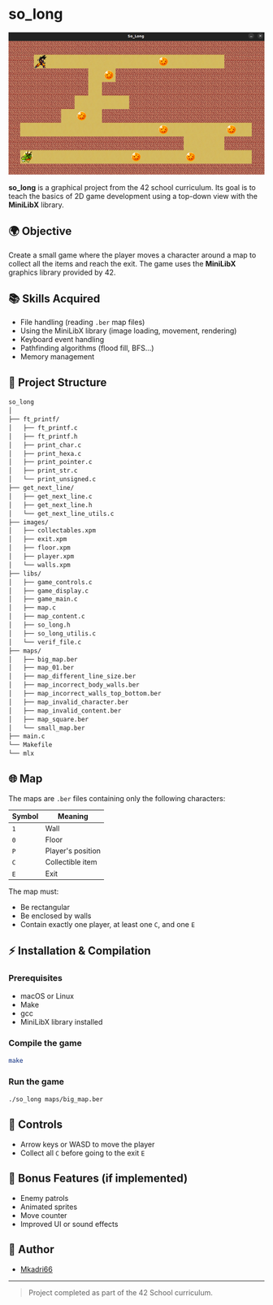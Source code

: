 # so\_long

![Map preview](so_long_screenshot.png)

**so\_long** is a graphical project from the 42 school curriculum. Its goal is to teach the basics of 2D game development using a top-down view with the **MiniLibX** library.

## 🌍 Objective

Create a small game where the player moves a character around a map to collect all the items and reach the exit. The game uses the **MiniLibX** graphics library provided by 42.

## 📚 Skills Acquired

* File handling (reading `.ber` map files)
* Using the MiniLibX library (image loading, movement, rendering)
* Keyboard event handling
* Pathfinding algorithms (flood fill, BFS...)
* Memory management

## 📁 Project Structure

```bash
so_long
│ 
├── ft_printf/
│   ├── ft_printf.c
│   ├── ft_printf.h
│   ├── print_char.c
│   ├── print_hexa.c
│   ├── print_pointer.c
│   ├── print_str.c
│   └── print_unsigned.c
├── get_next_line/
│   ├── get_next_line.c
│   ├── get_next_line.h
│   └── get_next_line_utils.c
├── images/
│   ├── collectables.xpm
│   ├── exit.xpm
│   ├── floor.xpm
│   ├── player.xpm
│   └── walls.xpm
├── libs/
│   ├── game_controls.c
│   ├── game_display.c
│   ├── game_main.c
│   ├── map.c
│   ├── map_content.c
│   ├── so_long.h
│   ├── so_long_utilis.c
│   └── verif_file.c
├── maps/
│   ├── big_map.ber
│   ├── map_01.ber
│   ├── map_different_line_size.ber
│   ├── map_incorrect_body_walls.ber
│   ├── map_incorrect_walls_top_bottom.ber
│   ├── map_invalid_character.ber
│   ├── map_invalid_content.ber
│   ├── map_square.ber
│   └── small_map.ber
├── main.c
└── Makefile
└── mlx


```

## 🌐 Map

The maps are `.ber` files containing only the following characters:

| Symbol | Meaning           |
| ------ | ----------------- |
| `1`    | Wall              |
| `0`    | Floor             |
| `P`    | Player's position |
| `C`    | Collectible item  |
| `E`    | Exit              |

The map must:

* Be rectangular
* Be enclosed by walls
* Contain exactly one player, at least one `C`, and one `E`

## ⚡ Installation & Compilation

### Prerequisites

* macOS or Linux
* Make
* gcc
* MiniLibX library installed

### Compile the game

```bash
make
```

### Run the game

```bash
./so_long maps/big_map.ber
```

## 🚪 Controls

* Arrow keys or WASD to move the player
* Collect all `C` before going to the exit `E`

## 🚀 Bonus Features (if implemented)

* Enemy patrols
* Animated sprites
* Move counter
* Improved UI or sound effects


## 👤 Author

* [Mkadri66](https://github.com/Mkadri66)

---

> Project completed as part of the 42 School curriculum.



